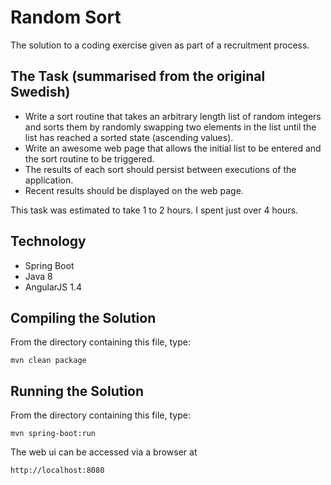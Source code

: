 Random Sort
===========

The solution to a coding exercise given as part of a recruitment process.

The Task (summarised from the original Swedish)
-----------------------------------------------
* Write a sort routine that takes an arbitrary length list of random integers and sorts them by randomly swapping two elements in the list until the list has reached a sorted state (ascending values).
* Write an awesome web page that allows the initial list to be entered and the sort routine to be triggered.
* The results of each sort should persist between executions of the application.
* Recent results should be displayed on the web page.

This task was estimated to take 1 to 2 hours.  I spent just over 4 hours.

Technology
----------
* Spring Boot
* Java 8
* AngularJS 1.4

Compiling the Solution
----------------------

From the directory containing this file, type:

    mvn clean package

Running the Solution
--------------------

From the directory containing this file, type:

    mvn spring-boot:run

The web ui can be accessed via a browser at

    http://localhost:8080
